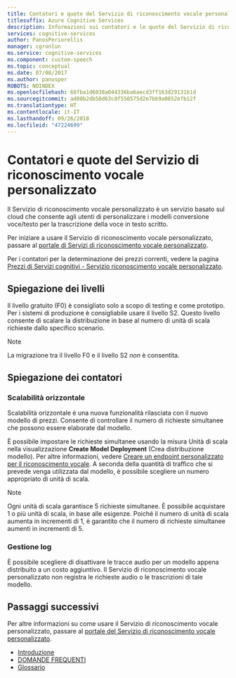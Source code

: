 ```yaml
---
title: Contatori e quote del Servizio di riconoscimento vocale personalizzato
titlesuffix: Azure Cognitive Services
description: Informazioni sui contatori e le quote del Servizio di riconoscimento vocale personalizzato in Azure.
services: cognitive-services
author: PanosPeriorellis
manager: cgronlun
ms.service: cognitive-services
ms.component: custom-speech
ms.topic: conceptual
ms.date: 07/08/2017
ms.author: panosper
ROBOTS: NOINDEX
ms.openlocfilehash: 68fba1d6038a044336ba6aecd3ff163d29131b1d
ms.sourcegitcommit: ad08b2db50d63c8f550575d2e7bb9a0852efb12f
ms.translationtype: HT
ms.contentlocale: it-IT
ms.lasthandoff: 09/26/2018
ms.locfileid: "47224699"
---
```

# <a name="custom-speech-service-meters-and-quotas"></a>Contatori e quote del Servizio di riconoscimento vocale personalizzato

Il Servizio di riconoscimento vocale personalizzato è un servizio basato sul cloud che consente agli utenti di personalizzare i modelli conversione voce/testo per la trascrizione della voce in testo scritto.

Per iniziare a usare il Servizio di riconoscimento vocale personalizzato, passare al [portale di Servizi di riconoscimento vocale personalizzato](https://cris.ai).

Per i contatori per la determinazione dei prezzi correnti, vedere la pagina [Prezzi di Servizi cognitivi - Servizio riconoscimento vocale personalizzato](https://azure.microsoft.com/pricing/details/cognitive-services/custom-speech-service/).

## <a name="tiers-explained"></a>Spiegazione dei livelli
Il livello gratuito (F0) è consigliato solo a scopo di testing e come prototipo. Per i sistemi di produzione è consigliabile usare il livello S2. Questo livello consente di scalare la distribuzione in base al numero di unità di scala richieste dallo specifico scenario.

> [!NOTE]
> La migrazione tra il livello F0 e il livello S2 *non* è consentita.
>

## <a name="meters-explained"></a>Spiegazione dei contatori

### <a name="scale-out"></a>Scalabilità orizzontale
Scalabilità orizzontale è una nuova funzionalità rilasciata con il nuovo modello di prezzi. Consente di controllare il numero di richieste simultanee che possono essere elaborate dal modello.

È possibile impostare le richieste simultanee usando la misura Unità di scala nella visualizzazione **Create Model Deployment** (Crea distribuzione modello). Per altre informazioni, vedere [Creare un endpoint personalizzato per il riconoscimento vocale](CustomSpeech-How-to-Topics/cognitive-services-custom-speech-create-endpoint.md). A seconda della quantità di traffico che si prevede venga utilizzata dal modello, è possibile scegliere un numero appropriato di unità di scala. 

> [!NOTE]
> Ogni unità di scala garantisce 5 richieste simultanee. È possibile acquistare 1 o più unità di scala, in base alle esigenze. Poiché il numero di unità di scala aumenta in incrementi di 1, è garantito che il numero di richieste simultanee aumenti in incrementi di 5.
>

### <a name="log-management"></a>Gestione log
È possibile scegliere di disattivare le tracce audio per un modello appena distribuito a un costo aggiuntivo. Il Servizio di riconoscimento vocale personalizzato non registra le richieste audio o le trascrizioni di tale modello.

## <a name="next-steps"></a>Passaggi successivi
Per altre informazioni su come usare il Servizio di riconoscimento vocale personalizzato, passare al [portale del Servizio di riconoscimento vocale personalizzato](https://cris.ai).

* [Introduzione](cognitive-services-custom-speech-get-started.md)
* [DOMANDE FREQUENTI](cognitive-services-custom-speech-faq.md)
* [Glossario](cognitive-services-custom-speech-glossary.md)
 